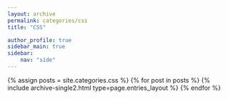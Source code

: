 ```yaml
---
layout: archive
permalink: categories/css
title: "CSS"

author_profile: true
sidebar_main: true
sidebar:
    nav: "side"
---
```


{% assign posts = site.categories.css %}
{% for post in posts %} {% include archive-single2.html type=page.entries_layout %} {% endfor %}
